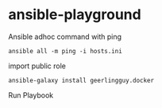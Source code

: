 # ansible-playground
Ansible adhoc command with ping
```
ansible all -m ping -i hosts.ini
```
import public role
```
ansible-galaxy install geerlingguy.docker
```
Run Playbook